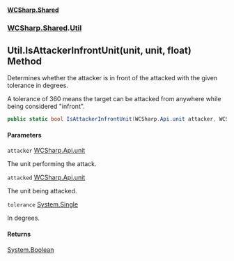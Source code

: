 #### [WCSharp.Shared](README.md 'README')
### [WCSharp.Shared](WCSharp.Shared.md 'WCSharp.Shared').[Util](WCSharp.Shared.Util.md 'WCSharp.Shared.Util')

## Util.IsAttackerInfrontUnit(unit, unit, float) Method

  
Determines whether the attacker is in front of the attacked with the given tolerance in degrees.  
  
A tolerance of 360 means the target can be attacked from anywhere while being considered "infront".

```csharp
public static bool IsAttackerInfrontUnit(WCSharp.Api.unit attacker, WCSharp.Api.unit attacked, float tolerance);
```
#### Parameters

<a name='WCSharp.Shared.Util.IsAttackerInfrontUnit(WCSharp.Api.unit,WCSharp.Api.unit,float).attacker'></a>

`attacker` [WCSharp.Api.unit](https://docs.microsoft.com/en-us/dotnet/api/WCSharp.Api.unit 'WCSharp.Api.unit')

The unit performing the attack.

<a name='WCSharp.Shared.Util.IsAttackerInfrontUnit(WCSharp.Api.unit,WCSharp.Api.unit,float).attacked'></a>

`attacked` [WCSharp.Api.unit](https://docs.microsoft.com/en-us/dotnet/api/WCSharp.Api.unit 'WCSharp.Api.unit')

The unit being attacked.

<a name='WCSharp.Shared.Util.IsAttackerInfrontUnit(WCSharp.Api.unit,WCSharp.Api.unit,float).tolerance'></a>

`tolerance` [System.Single](https://docs.microsoft.com/en-us/dotnet/api/System.Single 'System.Single')

In degrees.

#### Returns
[System.Boolean](https://docs.microsoft.com/en-us/dotnet/api/System.Boolean 'System.Boolean')